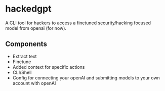 # hackedgpt

A CLI tool for hackers to access a finetuned security/hacking focused model from openai (for now).

## Components
* Extract text
* Finetune
* Added context for specific actions
* CLI/Shell
* Config for connecting your openAI and submitting models to your own account with openAI
